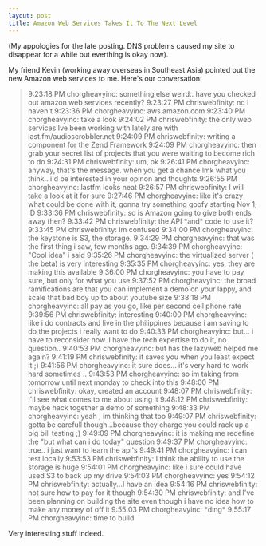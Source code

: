 ```yaml
--- 
layout: post
title: Amazon Web Services Takes It To The Next Level
---
```

<p>
(My appologies for the late posting.  DNS problems caused my site to disappear for a while but everthing is okay now).
</p>
<p>
My friend Kevin (working away overseas in Southeast Asia) pointed out the new Amazon web services to me.  Here's our conversation:


<blockquote>
9:23:18 PM chorgheavyinc: something else weird.. have you checked out amazon web services recently?
9:23:27 PM chriswebfinity: no I haven't
9:23:36 PM chorgheavyinc: aws.amazon.com
9:23:40 PM chorgheavyinc: take a look
9:24:02 PM chriswebfinity: the only web services Ive been working with lately are with last.fm/audioscrobbler.net
9:24:09 PM chriswebfinity: writing a component for the Zend Framework
9:24:09 PM chorgheavyinc: then grab your secret list of projects that you were waiting to become rich to do
9:24:31 PM chriswebfinity: um, ok
9:26:41 PM chorgheavyinc: anyway, that's the message.  when you get a chance lmk what you think.. i'd be interested in your opinon and thoughts
9:26:55 PM chorgheavyinc: lastfm looks neat
9:26:57 PM chriswebfinity: I will take a look at it for sure
9:27:46 PM chorgheavyinc: like it's crazy what could be done with it, gonna try something goofy starting Nov 1, :D
9:33:36 PM chriswebfinity: so is Amazon going to give both ends away then?
9:33:42 PM chriswebfinity: the API *and* code to use it?
9:33:45 PM chriswebfinity: Im confused
9:34:00 PM chorgheavyinc: the keystone is S3, the storage.
9:34:29 PM chorgheavyinc: that was the first thing i saw, few months ago.  
9:34:39 PM chorgheavyinc: "Cool idea" i said 
9:35:26 PM chorgheavyinc: the virtualized server ( the beta) is very interesting
9:35:35 PM chorgheavyinc: yes, they are making this available
9:36:00 PM chorgheavyinc: you have to pay sure, but only for what you use
9:37:52 PM chorgheavyinc: the broad ramifications are that you can implement a demo on your lappy, and scale that bad boy up to about youtube size
9:38:18 PM chorgheavyinc: all pay as you go, like per second cell phone rate
9:39:56 PM chriswebfinity: interesting
9:40:00 PM chorgheavyinc: like i do contracts and live in the philippines because i am saving to do the projects i  really want to do
9:40:33 PM chorgheavyinc: but... i have to reconsider now.  I have the tech expertise to do it, no question.. 
9:40:53 PM chorgheavyinc: but has the lazyweb helped me again?
9:41:19 PM chriswebfinity: it saves you when you least expect it ;)
9:41:56 PM chorgheavyinc: it sure does... it's very hard to work hard sometimes .. 
9:43:53 PM chorgheavyinc: so im taking from tomorrow until next  monday to check into this
9:48:00 PM chriswebfinity: okay, created an account
9:48:07 PM chriswebfinity: I'll see what comes to me about using it
9:48:12 PM chriswebfinity: maybe hack together a demo of something
9:48:33 PM chorgheavyinc: yeah , im thinking that too
9:49:07 PM chriswebfinity: gotta be carefull though...because they charge you could rack up a big bill testing ;)
9:49:09 PM chorgheavyinc: it is making me redefine the "but what can i do today" question
9:49:37 PM chorgheavyinc: true.. i just want to learn the api's
9:49:41 PM chorgheavyinc: i can test locally
9:53:53 PM chriswebfinity: I think the ability to use the storage is huge
9:54:01 PM chorgheavyinc: like i sure could have used S3 to back up my drive
9:54:03 PM chorgheavyinc: yes
9:54:12 PM chriswebfinity: actually...I have an idea
9:54:16 PM chriswebfinity: not sure how to pay for it though
9:54:30 PM chriswebfinity: and I've been planning on building the site even though i have no idea how to make any money of off it
9:55:03 PM chorgheavyinc: *ding*
9:55:17 PM chorgheavyinc: time to build
</blockquote>

Very interesting stuff indeed.

</p>
